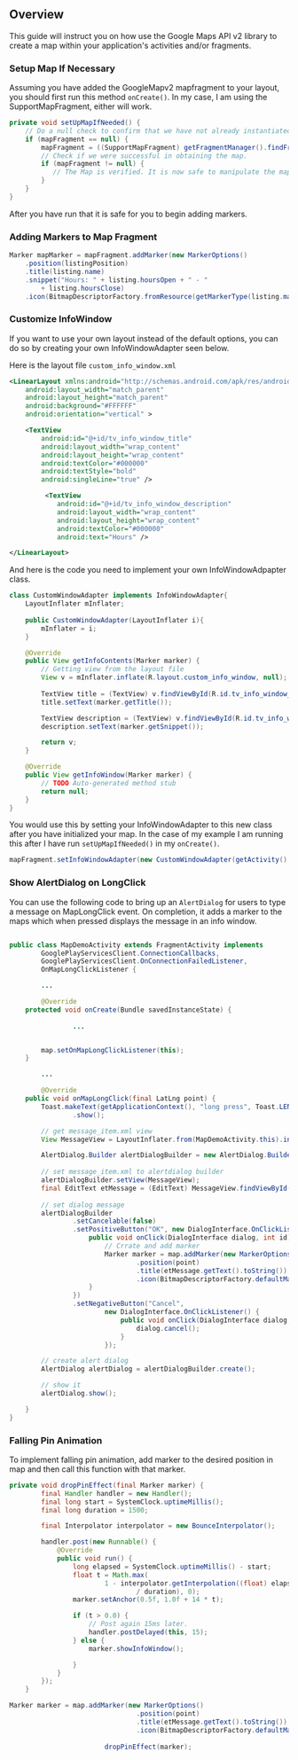 ## Overview

This guide will instruct you on how use the Google Maps API v2 library to create a map within your application's activities and/or fragments.

### Setup Map If Necessary

Assuming you have added the GoogleMapv2 mapfragment to your layout, you should first run this method `onCreate()`. In my case, I am using the SupportMapFragment, either will work.

```java
private void setUpMapIfNeeded() {
    // Do a null check to confirm that we have not already instantiated the map.
    if (mapFragment == null) {
        mapFragment = ((SupportMapFragment) getFragmentManager().findFragmentById(R.id.map)).getMap();
        // Check if we were successful in obtaining the map.
        if (mapFragment != null) {
           // The Map is verified. It is now safe to manipulate the map.
        }
    }		   
}
```

After you have run that it is safe for you to begin adding markers.

### Adding Markers to Map Fragment

```java
Marker mapMarker = mapFragment.addMarker(new MarkerOptions()
    .position(listingPosition)					 								    
    .title(listing.name)
    .snippet("Hours: " + listing.hoursOpen + " - "						 						  
        + listing.hoursClose)
    .icon(BitmapDescriptorFactory.fromResource(getMarkerType(listing.marker))));
```

### Customize InfoWindow

If you want to use your own layout instead of the default options, you can do so by creating your own InfoWindowAdapter seen below.

Here is the layout file `custom_info_window.xml`

```xml
<LinearLayout xmlns:android="http://schemas.android.com/apk/res/android"
    android:layout_width="match_parent"
    android:layout_height="match_parent"
    android:background="#FFFFFF"
    android:orientation="vertical" >

    <TextView
        android:id="@+id/tv_info_window_title"
        android:layout_width="wrap_content"
        android:layout_height="wrap_content"
        android:textColor="#000000"
        android:textStyle="bold"
        android:singleLine="true" />

         <TextView
            android:id="@+id/tv_info_window_description"
            android:layout_width="wrap_content"
            android:layout_height="wrap_content"
            android:textColor="#000000"
            android:text="Hours" />

</LinearLayout>
```

And here is the code you need to implement your own InfoWindowAdpapter class.


```java
class CustomWindowAdapter implements InfoWindowAdapter{
	LayoutInflater mInflater;
	
	public CustomWindowAdapter(LayoutInflater i){
		mInflater = i;
	}

	@Override
	public View getInfoContents(Marker marker) {
	    // Getting view from the layout file
	    View v = mInflater.inflate(R.layout.custom_info_window, null);
	    	   
	    TextView title = (TextView) v.findViewById(R.id.tv_info_window_title);
	    title.setText(marker.getTitle());

	    TextView description = (TextView) v.findViewById(R.id.tv_info_window_description);
	    description.setText(marker.getSnippet());

	    return v;
	}

	@Override
	public View getInfoWindow(Marker marker) {
		// TODO Auto-generated method stub
		return null;
	}
}
```


You would use this by setting your InfoWindowAdapter to this new class after you have initialized your map. In the case of my example I am running this after I have run `setUpMapIfNeeded()` in my `onCreate()`.

```java
mapFragment.setInfoWindowAdapter(new CustomWindowAdapter(getActivity().getLayoutInflater(), mapRatingHash));
```

### Show AlertDialog on LongClick

You can use the following code to bring up an `AlertDialog` for users to type a message on MapLongClick event. On completion, it adds a marker to the maps which when pressed displays the message in an info window.

```java

public class MapDemoActivity extends FragmentActivity implements
		GooglePlayServicesClient.ConnectionCallbacks,
		GooglePlayServicesClient.OnConnectionFailedListener,
		OnMapLongClickListener {

        ...

        @Override
	protected void onCreate(Bundle savedInstanceState) {
		
                ...


		map.setOnMapLongClickListener(this);
	}

        ...

        @Override
	public void onMapLongClick(final LatLng point) {
		Toast.makeText(getApplicationContext(), "long press", Toast.LENGTH_LONG)
				.show();

		// get message_item.xml view
		View MessageView = LayoutInflater.from(MapDemoActivity.this).inflate(R.layout.message_item, null);

		AlertDialog.Builder alertDialogBuilder = new AlertDialog.Builder(MapDemoActivity.this);
		
		// set message_item.xml to alertdialog builder
		alertDialogBuilder.setView(MessageView);
		final EditText etMessage = (EditText) MessageView.findViewById(R.id.etMessage);
		
		// set dialog message
		alertDialogBuilder
				.setCancelable(false)
				.setPositiveButton("OK", new DialogInterface.OnClickListener() {
					public void onClick(DialogInterface dialog, int id) {
						// Crrate and add marker
						Marker marker = map.addMarker(new MarkerOptions()
								.position(point)
								.title(etMessage.getText().toString())								
								.icon(BitmapDescriptorFactory.defaultMarker(BitmapDescriptorFactory.HUE_RED)));
					}
				})
				.setNegativeButton("Cancel",
						new DialogInterface.OnClickListener() {
							public void onClick(DialogInterface dialog, int id) {
								dialog.cancel();
							}
						});

		// create alert dialog
		AlertDialog alertDialog = alertDialogBuilder.create();

		// show it
		alertDialog.show();

	}
}
```

### Falling Pin Animation

To implement falling pin animation, add marker to the desired position in map and then call this function with that marker.

```java
private void dropPinEffect(final Marker marker) {
        final Handler handler = new Handler();
        final long start = SystemClock.uptimeMillis();
        final long duration = 1500;

        final Interpolator interpolator = new BounceInterpolator();

        handler.post(new Runnable() {
            @Override
            public void run() {
                long elapsed = SystemClock.uptimeMillis() - start;
                float t = Math.max(
                        1 - interpolator.getInterpolation((float) elapsed
                                / duration), 0);
                marker.setAnchor(0.5f, 1.0f + 14 * t);

                if (t > 0.0) {
                    // Post again 15ms later.
                    handler.postDelayed(this, 15);
                } else {
                    marker.showInfoWindow();

                }
            }
        });
    }
```

```java
Marker marker = map.addMarker(new MarkerOptions()
								.position(point)
								.title(etMessage.getText().toString())								
								.icon(BitmapDescriptorFactory.defaultMarker(BitmapDescriptorFactory.HUE_RED)));
						
						dropPinEffect(marker);		
```

